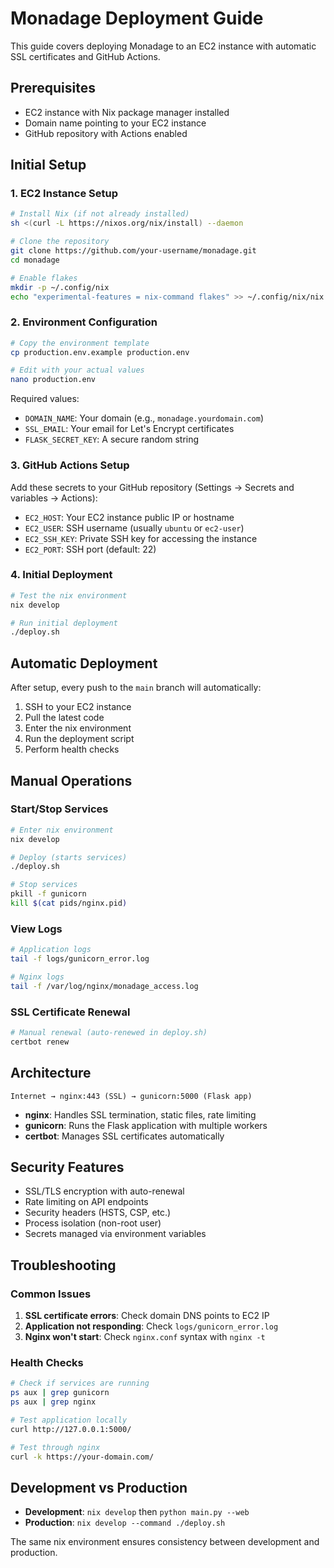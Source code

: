 # Monadage Deployment Guide

This guide covers deploying Monadage to an EC2 instance with automatic SSL certificates and GitHub Actions.

## Prerequisites

- EC2 instance with Nix package manager installed
- Domain name pointing to your EC2 instance
- GitHub repository with Actions enabled

## Initial Setup

### 1. EC2 Instance Setup

```bash
# Install Nix (if not already installed)
sh <(curl -L https://nixos.org/nix/install) --daemon

# Clone the repository
git clone https://github.com/your-username/monadage.git
cd monadage

# Enable flakes
mkdir -p ~/.config/nix
echo "experimental-features = nix-command flakes" >> ~/.config/nix/nix.conf
```

### 2. Environment Configuration

```bash
# Copy the environment template
cp production.env.example production.env

# Edit with your actual values
nano production.env
```

Required values:
- `DOMAIN_NAME`: Your domain (e.g., `monadage.yourdomain.com`)
- `SSL_EMAIL`: Your email for Let's Encrypt certificates
- `FLASK_SECRET_KEY`: A secure random string

### 3. GitHub Actions Setup

Add these secrets to your GitHub repository (Settings → Secrets and variables → Actions):

- `EC2_HOST`: Your EC2 instance public IP or hostname
- `EC2_USER`: SSH username (usually `ubuntu` or `ec2-user`)
- `EC2_SSH_KEY`: Private SSH key for accessing the instance
- `EC2_PORT`: SSH port (default: 22)

### 4. Initial Deployment

```bash
# Test the nix environment
nix develop

# Run initial deployment
./deploy.sh
```

## Automatic Deployment

After setup, every push to the `main` branch will automatically:

1. SSH to your EC2 instance
2. Pull the latest code
3. Enter the nix environment
4. Run the deployment script
5. Perform health checks

## Manual Operations

### Start/Stop Services

```bash
# Enter nix environment
nix develop

# Deploy (starts services)
./deploy.sh

# Stop services
pkill -f gunicorn
kill $(cat pids/nginx.pid)
```

### View Logs

```bash
# Application logs
tail -f logs/gunicorn_error.log

# Nginx logs
tail -f /var/log/nginx/monadage_access.log
```

### SSL Certificate Renewal

```bash
# Manual renewal (auto-renewed in deploy.sh)
certbot renew
```

## Architecture

```
Internet → nginx:443 (SSL) → gunicorn:5000 (Flask app)
```

- **nginx**: Handles SSL termination, static files, rate limiting
- **gunicorn**: Runs the Flask application with multiple workers
- **certbot**: Manages SSL certificates automatically

## Security Features

- SSL/TLS encryption with auto-renewal
- Rate limiting on API endpoints
- Security headers (HSTS, CSP, etc.)
- Process isolation (non-root user)
- Secrets managed via environment variables

## Troubleshooting

### Common Issues

1. **SSL certificate errors**: Check domain DNS points to EC2 IP
2. **Application not responding**: Check `logs/gunicorn_error.log`
3. **Nginx won't start**: Check `nginx.conf` syntax with `nginx -t`

### Health Checks

```bash
# Check if services are running
ps aux | grep gunicorn
ps aux | grep nginx

# Test application locally
curl http://127.0.0.1:5000/

# Test through nginx
curl -k https://your-domain.com/
```

## Development vs Production

- **Development**: `nix develop` then `python main.py --web`
- **Production**: `nix develop --command ./deploy.sh`

The same nix environment ensures consistency between development and production.